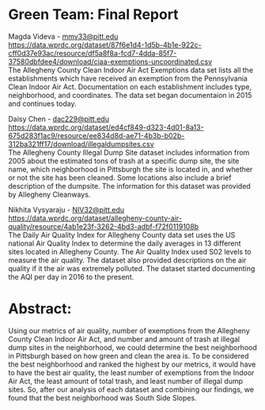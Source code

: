 # Green Team: Final Report

Magda Videva - mmv33@pitt.edu </br>
https://data.wprdc.org/dataset/87f6e1d4-1d5b-4b1e-922c-cff0d37e93ac/resource/df5a8f8a-fcd7-4dda-85f7-37580dbfdee4/download/ciaa-exemptions-uncoordinated.csv </br>
The Allegheny County Clean Indoor Air Act Exemptions data set lists all the establishments which have received an exemption from the Pennsylvania Clean Indoor Air Act. Documentation on each establishment includes type, neighborhood, and coordinates. The data set began documentaion in 2015 and continues today.

Daisy Chen - dac229@pitt.edu </br>
https://data.wprdc.org/dataset/ed4cf849-d323-4d01-8a13-675d283f1ac9/resource/ee834d8d-ae71-4b3b-b02b-312ba321ff17/download/illegaldumpsites.csv </br>
The Allegheny County Illegal Dump Site dataset includes information from 2005 about the estimated tons of trash at a specific dump site, the site name, which neighborhood in Pittsburgh the site is located in, and whether or not the site has been cleaned. Some locations also include a brief description of the dumpsite. The information for this dataset was provided by Allegheny Cleanways.

Nikhita Vysyaraju - NIV32@pitt.edu </br>
https://data.wprdc.org/dataset/allegheny-county-air-quality/resource/4ab1e23f-3262-4bd3-adbf-f72f0119108b </br>
The Daily Air Quality Index for Allegheny County data set uses the US national Air Quality Index to determine the daily averages in 13 different sites located in Allegheny County. The Air Quality Index used S02 levels to measure the air quality. The dataset also provided descriptions on the air quality if it the air was extremely polluted. The dataset started documenting the AQI per day in 2016 to the present. 

# Abstract: 
Using our metrics of air quality, number of exemptions from the Allegheny County Clean Indoor Air Act, and number and amount of trash at illegal dump sites in the neighborhood, we could determine the best neighborhood in Pittsburgh based on how green and clean the area is. To be considered the best neighborhood and ranked the highest by our metrics, it would have to have the best air quality, the least number of exemptions from the Indoor Air Act, the least amount of total trash, and least number of illegal dump sites. So, after our analysis of each dataset and combining our findings, we found that the best neighborhood was South Side Slopes.
